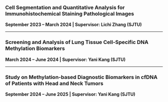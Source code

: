 ### **Cell Segmentation and Quantitative Analysis for Immunohistochemical Staining Pathological Images**  
**September 2023 – March 2024 | Supervisor: Lichi Zhang (SJTU)**  


---

### **Screening and Analysis of Lung Tissue Cell-Specific DNA Methylation Biomarkers**
**March 2024 – June 2024 | Supervisor: Yani Kang (SJTU)**

---

### **Study on Methylation-based Diagnostic Biomarkers in cfDNA of Patients with Head and Neck Tumors**
**September 2024 – June 2025 |  Supervisor: Yani Kang (SJTU)**

